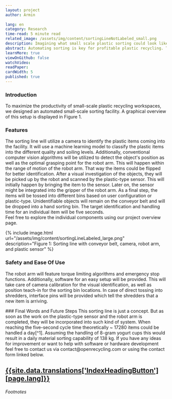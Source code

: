 ```yaml
---
layout: project
author: Armin
 
lang: en
category: Research
time-read: 5 minute read
related_image: /assets/img/content/sortingLineNotLabeled_small.png
description: Imagining what small scale plastic sorting could look like.
abstract: Automating sorting is key for profitable plastic recycling. This is mainly due to its labor-intensive and technologically complex nature. We imagine a sorting line utilizing a conveyor belt, camera, robot arm, and plastic-type sensor. Its target material handling capability will be more than 15 thousand items a day.
learnMore: true
viewOnGithub: false
watchVideo:
readPaper:
cardWidth: 5
published: true
---
```

 
### Introduction
To maximize the productivity of small-scale plastic recycling workspaces, we designed an automated small-scale sorting facility. A graphical overview of this setup is displayed in Figure 1.

### Features
The sorting line will utilize a camera to identify the plastic items coming into the facility. It will use a machine learning model to classify the plastic items into the different quality and soiling levels. Additionally, conventional computer vision algorithms will be utilized to detect the object's position as well as the optimal grasping point for the robot arm.
This will happen within the range of motion of the robot arm. That way the items could be flipped for better identification.
After a visual investigation of the objects, they will be picked up by the robot and scanned by the plastic-type sensor. This will initially happen by bringing the item to the sensor. Later on, the sensor might be integrated into the gripper of the robot arm.
As a final step, the items will be tossed into different bins based on user configuration or plastic-type. Unidentifiable objects will remain on the conveyor belt and will be dropped into a hand sorting bin.
The target identification and handling time for an individual item will be five seconds.
<br>
Feel free to explore the individual components using our project overview page. 

{% include image.html url="/assets/img/content/sortingLineLabeled_large.png" description="Figure 1: Sorting line with conveyor belt, camera, robot arm, and plastic sensor" %}

### Safety and Ease Of Use
The robot arm will feature torque limiting algorithms and emergency stop functions. Additionally, software for an easy setup will be provided. This will take care of camera calibration for the visual identification, as well as position teach-in for the sorting bin locations. In case of direct tossing into shredders, interface pins will be provided which tell the shredders that a new item is arriving.
 
<div class="container p-5"></div>
### Final Words and Future Steps
This sorting line is just a concept. But as soon as the work on the plastic-type sensor and the robot arm is completed, they will be incorporated into such kind of system. When reaching the five-second cycle time theoretically ~ 17280 items could be handled a day[^1]. Assuming the handling of 8-gram yogurt cups this would result in a daily material sorting capability of 138 kg.
If you have any ideas for improvement or want to help with software or hardware development feel free to contact us via contact@openrecycling.com or using the contact form linked below.
 
<a class="btn btn-outline-primary my-sm-3" href="/{{page.lang}}/contact.html">{{site.data.translations['IndexHeadingButton'][page.lang]}}</a>
---
###### Footnotes
[^1]: Assuming 24 hours of operation per day